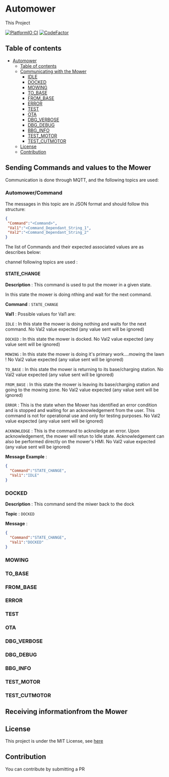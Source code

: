 # Automower

This Project

[![PlatformIO CI](https://github.com/Mrgove10/AutoMower/actions/workflows/main.yml/badge.svg)](https://github.com/Mrgove10/AutoMower/actions/workflows/main.yml)
[![CodeFactor](https://www.codefactor.io/repository/github/mrgove10/automower/badge)](https://www.codefactor.io/repository/github/mrgove10/automower)

## Table of contents

- [Automower](#automower)
  - [Table of contents](#table-of-contents)
  - [Communicating with the Mower](#communicating-with-the-mower)
    - [IDLE](#idle)
    - [DOCKED](#docked)
    - [MOWING](#mowing)
    - [TO_BASE](#to_base)
    - [FROM_BASE](#from_base)
    - [ERROR](#error)
    - [TEST](#test)
    - [OTA](#ota)
    - [DBG_VERBOSE](#dbg_verbose)
    - [DBG_DEBUG](#dbg_debug)
    - [BBG_INFO](#bbg_info)
    - [TEST_MOTOR](#test_motor)
    - [TEST_CUTMOTOR](#test_cutmotor)
  - [License](#license)
  - [Contribution](#contribution)

## Sending Commands and values to the Mower

Communication is done through MQTT, and the following topics are used:

### Automower/Command

 The messages in this topic are in JSON format and should follow this structure:

 ```json
{
  "Command":"<Command>",
  "Val1":"<Command_Dependant_String_1",
  "Val2":"<Command_Dependant_String_2"
}
```
The list of Commands and their expected associated values are as describes below:

 channel following topics are used :

#### STATE_CHANGE

**Description** : This command is used to put the mower in a given state. 

In this state the mower is doing nthing and wait for the next command.

**Command** : `STATE_CHANGE`

**Val1** : Possible values for Val1 are:

`IDLE` : In this state the mower is doing nothing and waits for the next command. No Val2 value expected (any value sent will be ignored)

`DOCKED` : In this state the mower is docked. No Val2 value expected (any value sent will be ignored)

`MOWING` : In this state the mower is doing it's primary work....mowing the lawn ! No Val2 value expected (any value sent will be ignored)

`TO_BASE` : In this state the mower is returning to its base/charging station. No Val2 value expected (any value sent will be ignored)

`FROM_BASE` : In this state the mower is leaving its base/charging station and going to the mowing zone. No Val2 value expected (any value sent will be ignored)

`ERROR` : This is the state when the Mower has identified an error condition and is stopped and waiting for an acknowledgement from the user. This command is not for operational use and only for testing purposes. No Val2 value expected (any value sent will be ignored)

`ACKNOWLEDGE` : This is the command to acknoledge an error. Upon acknowledgement, the mower will retun to Idle state. Acknowledgement can also be performed directly on the mower's HMI. No Val2 value expected (any value sent will be ignored)

**Message Example** :

```json
{
  "Command":"STATE_CHANGE",
  "Val1":"IDLE"
}
```

### DOCKED

**Description** : This command send the miwer back to the dock

**Topic** : `DOCKED`

**Message** :

```json
{
  "Command":"STATE_CHANGE",
  "Val1":"DOCKED"
}
```

### MOWING

### TO_BASE

### FROM_BASE

### ERROR

### TEST

### OTA

### DBG_VERBOSE

### DBG_DEBUG

### BBG_INFO

### TEST_MOTOR

### TEST_CUTMOTOR

## Receiving informationfrom the Mower

## License

This project is under the MIT License, see [here](LICENSE.md)

## Contribution

You can contribute by submitting a PR
